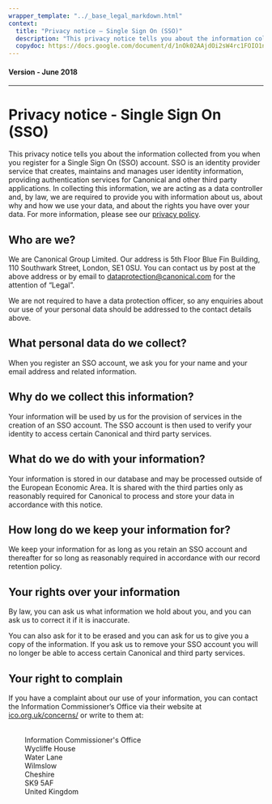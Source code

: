 ```yaml
---
wrapper_template: "../_base_legal_markdown.html"
context:
  title: "Privacy notice – Single Sign On (SSO)"
  description: "This privacy notice tells you about the information collected from you when you register for a Single Sign On (SSO) account."
  copydoc: https://docs.google.com/document/d/1nOk02AAjdOi2sW4rc1FOIO1n1BNzfU-iX88EKayXw-k/edit#heading=h.j5ctz6twab4
---
```

<h4 class="p-muted-heading">Version - June 2018</h4>
<hr style="margin-bottom: 2rem;" />

# Privacy notice - Single Sign On (SSO)

This privacy notice tells you about the information collected from you when you register for a Single Sign On (SSO) account. SSO is an identity provider service that creates, maintains and manages user identity information, providing authentication services for Canonical and other third party applications. In collecting this information, we are acting as a data controller and, by law, we are required to provide you with information about us, about why and how we use your data, and about the rights you have over your data. For more information, please see our [privacy policy](/legal/data-privacy).

## Who are we?

We are Canonical Group Limited. Our address is 5th Floor Blue Fin Building, 110 Southwark Street, London, SE1 0SU. You can contact us by post at the above address or by email to [dataprotection@canonical.com](mailto:dataprotection@canonical.com) for the attention of “Legal”.

We are not required to have a data protection officer, so any enquiries about our use of your personal data should be addressed to the contact details above.

## What personal data do we collect?

When you register an SSO account, we ask you for your name and your email address and related information.

## Why do we collect this information?

Your information will be used by us for the provision of services in the creation of an SSO account. The SSO account is then used to verify your identity to access certain Canonical and third party services.

## What do we do with your information?

Your information is stored in our database and may be processed outside of the European Economic Area. It is shared with the third parties only as reasonably required for Canonical to process and store your data in accordance with this notice.

## How long do we keep your information for?

We keep your information for as long as you retain an SSO account and thereafter for so long as reasonably required in accordance with our record retention policy.

## Your rights over your information

By law, you can ask us what information we hold about you, and you can ask us to correct it if it is inaccurate.

You can also ask for it to be erased and you can ask for us to give you a copy of the information. If you ask us to remove your SSO account you will no longer be able to access certain Canonical and third party services.

## Your right to complain

If you have a complaint about our use of your information, you can contact the Information Commissioner’s Office via their website at [ico.org.uk/concerns/](https://ico.org.uk/concerns/) or write to them at:

<div style="margin:2rem;">
Information Commissioner's Office<br />
Wycliffe House<br />
Water Lane<br />Wilmslow<br />
Cheshire<br />
SK9 5AF<br />
United Kingdom
</div>
